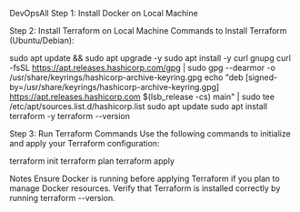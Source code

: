 DevOpsAll
Step 1: Install Docker on Local Machine

Step 2: Install Terraform on Local Machine
Commands to Install Terraform (Ubuntu/Debian):

sudo apt update && sudo apt upgrade -y
sudo apt install -y curl gnupg
curl -fsSL https://apt.releases.hashicorp.com/gpg | sudo gpg --dearmor -o /usr/share/keyrings/hashicorp-archive-keyring.gpg
echo "deb [signed-by=/usr/share/keyrings/hashicorp-archive-keyring.gpg] https://apt.releases.hashicorp.com $(lsb_release -cs) main" | sudo tee /etc/apt/sources.list.d/hashicorp.list
sudo apt update
sudo apt install terraform -y
terraform --version

Step 3: Run Terraform Commands
Use the following commands to initialize and apply your Terraform configuration:

terraform init
terraform plan
terraform apply

Notes
Ensure Docker is running before applying Terraform if you plan to manage Docker resources.
Verify that Terraform is installed correctly by running terraform --version.
